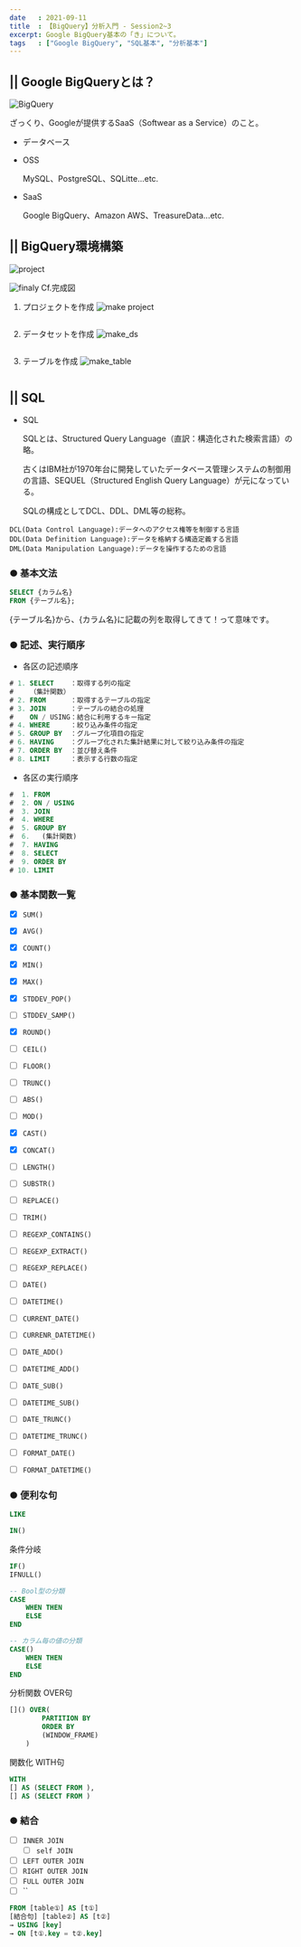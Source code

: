 ```yaml
---
date   : 2021-09-11
title  : 【BigQuery】分析入門 - Session2~3
excerpt: Google BigQuery基本の「き」について。
tags   : ["Google BigQuery", "SQL基本", "分析基本"]
---
```


## || Google BigQueryとは？
![BigQuery](https://cdn-ssl-devio-img.classmethod.jp/wp-content/uploads/2020/09/gcp-eyecatch-bigquery_1200x630.png)

ざっくり、Googleが提供するSaaS（Softwear as a Service）のこと。

* データベース
 * OSS

   MySQL、PostgreSQL、SQLitte...etc.
 * SaaS

   Google BigQuery、Amazon AWS、TreasureData...etc.

## || BigQuery環境構築
![project](https://i.gyazo.com/edac850c69d81a2eccfa28c349bd5e09.png)


![finaly](https://i.gyazo.com/4ad2aaf572a3e100a4dc2aa008df32e4.png)
Cf.完成図


1. プロジェクトを作成
![make project](https://i.gyazo.com/98551e2f0aea93e9506d6d018c2ace9f.png)
```
```

2. データセットを作成
![make_ds](https://i.gyazo.com/592db3e492533ab6c672ee8ac172720a.png)
```
```

3. テーブルを作成
![make_table](https://i.gyazo.com/a321a6ed34a70f197338198ec69ddcd5.png)
```
```

## || SQL
* SQL

  SQLとは、Structured Query Language（直訳：構造化された検索言語）の略。

  古くはIBM社が1970年台に開発していたデータベース管理システムの制御用の言語、SEQUEL（Structured English Query Language）が元になっている。

  SQLの構成としてDCL、DDL、DML等の総称。
```
DCL(Data Control Language):データへのアクセス権等を制御する言語
DDL(Data Definition Language):データを格納する構造定義する言語
DML(Data Manipulation Language):データを操作するための言語
```



### ● 基本文法
```SQL
SELECT {カラム名}
FROM {テーブル名};
```
{テーブル名}から、{カラム名}に記載の列を取得してきて！って意味です。


### ● 記述、実行順序
* 各区の記述順序
```SQL
# 1. SELECT    ：取得する列の指定
#    （集計関数）
# 2. FROM      ：取得するテーブルの指定
# 3. JOIN      ：テーブルの結合の処理
#    ON / USING：結合に利用するキー指定
# 4. WHERE     ：絞り込み条件の指定
# 5. GROUP BY  ：グループ化項目の指定
# 6. HAVING    ：グループ化された集計結果に対して絞り込み条件の指定
# 7. ORDER BY  ：並び替え条件
# 8. LIMIT     ：表示する行数の指定
```

* 各区の実行順序
```SQL
#  1. FROM
#  2. ON / USING
#  3. JOIN
#  4. WHERE
#  5. GROUP BY
#  6.   (集計関数)
#  7. HAVING
#  8. SELECT
#  9. ORDER BY
# 10. LIMIT
```


### ● 基本関数一覧

- [x] `SUM()`
- [x] `AVG()`
- [x] `COUNT()`
- [x] `MIN()`
- [x] `MAX()`
- [x] `STDDEV_POP()`
- [ ] `STDDEV_SAMP()`
- [x] `ROUND()`
- [ ] `CEIL()`
- [ ] `FLOOR()`
- [ ] `TRUNC()`
- [ ] `ABS()`
- [ ] `MOD()`
- [x] `CAST()`
- [x] `CONCAT()`
- [ ] `LENGTH()`
- [ ] `SUBSTR()`
- [ ] `REPLACE()`
- [ ] `TRIM()`
- [ ] `REGEXP_CONTAINS()`
- [ ] `REGEXP_EXTRACT()`
- [ ] `REGEXP_REPLACE()`
- [ ] `DATE()`
- [ ] `DATETIME()`
- [ ] `CURRENT_DATE()`
- [ ] `CURRENR_DATETIME()`
- [ ] `DATE_ADD()`
- [ ] `DATETIME_ADD()`
- [ ] `DATE_SUB()`
- [ ] `DATETIME_SUB()`
- [ ] `DATE_TRUNC()`
- [ ] `DATETIME_TRUNC()`
- [ ] `FORMAT_DATE()`
- [ ] `FORMAT_DATETIME()`


### ● 便利な句
```SQL
LIKE
```

```SQL
IN()
```

条件分岐
```SQL
IF()
IFNULL()
```
```SQL
-- Bool型の分類
CASE
    WHEN THEN
    ELSE
END

-- カラム毎の値の分類
CASE()
    WHEN THEN
    ELSE
END
```

分析関数 OVER句
```SQL
[]() OVER(
        PARTITION BY
        ORDER BY
        (WINDOW_FRAME)
    )
```

関数化 WITH句
```SQL
WITH
[] AS (SELECT FROM ),
[] AS (SELECT FROM )
```


### ● 結合


- [ ] `INNER JOIN`
    - [ ] `self JOIN`
- [ ] `LEFT OUTER JOIN`
- [ ] `RIGHT OUTER JOIN`
- [ ] `FULL OUTER JOIN`
- [ ] ``

```SQL
FROM [table①] AS [t①]
[結合句] [table②] AS [t②]
→ USING [key]
→ ON [t①.key = t②.key]
```
